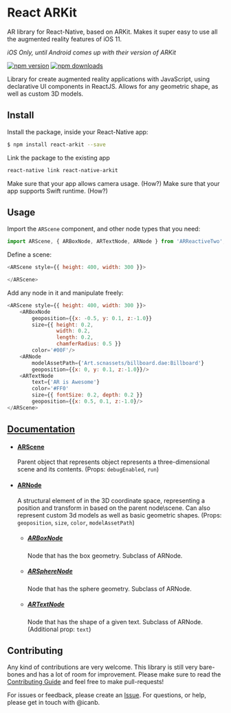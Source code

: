 # React ARKit

AR library for React-Native, based on ARKit. Makes it super easy to use all the augmented reality features of iOS 11. 


_iOS Only, until Android comes up with their version of ARKit_

[![npm version](https://img.shields.io/npm/v/react-arkit.svg?style=flat)](https://www.npmjs.com/package/react-arkit)
[![npm downloads](https://img.shields.io/npm/dm/react-arkit.svg?style=flat)](https://www.npmjs.com/package/react-arkit)

Library for create augmented reality applications with JavaScript, using declarative UI components in ReactJS. Allows for any geometric shape, as well as custom 3D models.


## Install

Install the package, inside your React-Native app:

```bash
$ npm install react-arkit --save
```

Link the package to the existing app

```bash
react-native link react-native-arkit
```

Make sure that your app allows camera usage. (How?)
Make sure that your app supports Swift runtime. (How?)


## Usage

Import the ``ARScene`` component, and other node types that you need:

```javascript
import ARScene, { ARBoxNode, ARTextNode, ARNode } from 'ARReactiveTwo';
```

Define a scene:

```javascript
<ARScene style={{ height: 400, width: 300 }}>

</ARScene>
```

Add any node in it and manipulate freely:

```javascript
<ARScene style={{ height: 400, width: 300 }}>
    <ARBoxNode
        geoposition={{x: -0.5, y: 0.1, z:-1.0}}
        size={{ height: 0.2,
                width: 0.2,
                length: 0.2,
                chamferRadius: 0.5 }}
        color='#00F'/>
    <ARNode
        modelAssetPath={'Art.scnassets/billboard.dae:Billboard'}
        geoposition={{x: 0, y: 0.1, z:-1.0}}/>
    <ARTextNode
    	text={'AR is Awesome'}
        color='#FF0'
        size={{ fontSize: 0.2, depth: 0.2 }}
        geoposition={{x: 0.5, 0.1, z:-1.0}/>
</ARScene>
```

## [Documentation](DOCUMENTATION.md)


* #### [ARScene](DOCUMENTATION.md#arscene)
	Parent object that represents object represents a three-dimensional scene and its contents. (Props: `debugEnabled`, `run`)

* #### [ARNode](DOCUMENTATION.md#arnode)
	A structural element of in the 3D coordinate space, representing a position and transform in based on the parent node\scene. Can also represent custom 3d models as well as basic geometric shapes. (Props: `geoposition`, `size`, `color`, `modelAssetPath`)

	* ##### [ARBoxNode](DOCUMENTATION.md#arboxnode)
		Node that has the box geometry. Subclass of ARNode.

	* ##### [ARSphereNode](DOCUMENTATION.md#arspherenode)
		Node that has the sphere geometry. Subclass of ARNode.

	* ##### [ARTextNode](DOCUMENTATION.md#artextnode)
		Node that has the shape of a given text. Subclass of ARNode. (Additional prop: `text`)


## Contributing

Any kind of contributions are very welcome. This library is still very bare-bones and has a lot of room for improvement. Please make sure to read the [Contributing Guide](CONTRIBUTING.md) and feel free to make pull-requests!

For issues or feedback, please create an [Issue](https://github.com/icanb/react-arkit/issues/new). For questions, or help, please get in touch with @icanb.



